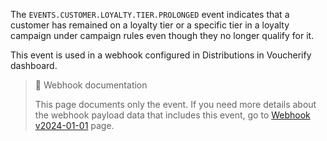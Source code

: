 The `EVENTS.CUSTOMER.LOYALTY.TIER.PROLONGED` event indicates that a customer has remained on a loyalty tier or a specific tier in a loyalty campaign under campaign rules even though they no longer qualify for it.

This event is used in a webhook configured in Distributions in Voucherify dashboard.

> 📘 Webhook documentation
>
> This page documents only the event. If you need more details about the webhook payload data that includes this event, go to [Webhook v2024-01-01](ref:introduction-to-webhooks "Introduction to webhooks v2024-01-01") page.